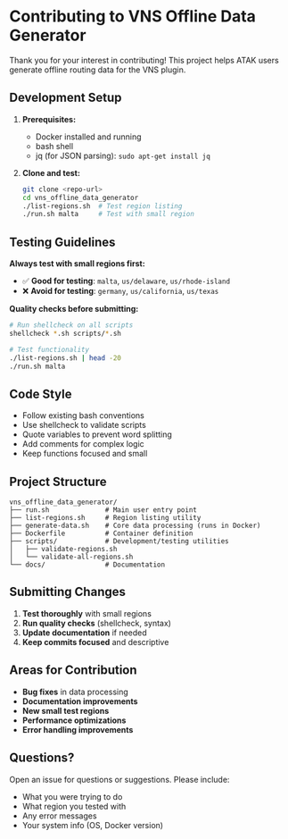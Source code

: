 # Contributing to VNS Offline Data Generator

Thank you for your interest in contributing! This project helps ATAK users generate offline routing data for the VNS plugin.

## Development Setup

1. **Prerequisites:**
   - Docker installed and running
   - bash shell
   - jq (for JSON parsing): `sudo apt-get install jq`

2. **Clone and test:**
   ```bash
   git clone <repo-url>
   cd vns_offline_data_generator
   ./list-regions.sh  # Test region listing
   ./run.sh malta     # Test with small region
   ```

## Testing Guidelines

**Always test with small regions first:**
- ✅ **Good for testing**: `malta`, `us/delaware`, `us/rhode-island`
- ❌ **Avoid for testing**: `germany`, `us/california`, `us/texas`

**Quality checks before submitting:**
```bash
# Run shellcheck on all scripts
shellcheck *.sh scripts/*.sh

# Test functionality
./list-regions.sh | head -20
./run.sh malta
```

## Code Style

- Follow existing bash conventions
- Use shellcheck to validate scripts
- Quote variables to prevent word splitting
- Add comments for complex logic
- Keep functions focused and small

## Project Structure

```
vns_offline_data_generator/
├── run.sh              # Main user entry point
├── list-regions.sh     # Region listing utility  
├── generate-data.sh    # Core data processing (runs in Docker)
├── Dockerfile          # Container definition
├── scripts/            # Development/testing utilities
│   ├── validate-regions.sh
│   └── validate-all-regions.sh
└── docs/               # Documentation
```

## Submitting Changes

1. **Test thoroughly** with small regions
2. **Run quality checks** (shellcheck, syntax)
3. **Update documentation** if needed
4. **Keep commits focused** and descriptive

## Areas for Contribution

- **Bug fixes** in data processing
- **Documentation improvements**
- **New small test regions**
- **Performance optimizations**
- **Error handling improvements**

## Questions?

Open an issue for questions or suggestions. Please include:
- What you were trying to do
- What region you tested with
- Any error messages
- Your system info (OS, Docker version)